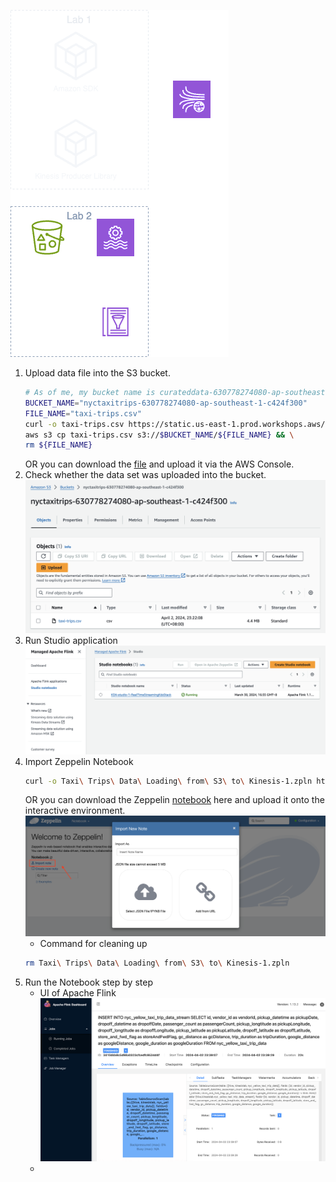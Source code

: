 ![Architecture 2](../images/Lab%20Architecture%202.png)
1. Upload data file into the S3 bucket.
    ```bash
    # As of me, my bucket name is curateddata-630778274080-ap-southeast-1-c424f300, yours will be different to this. Mind the information after the CDK deployment.  
    BUCKET_NAME="nyctaxitrips-630778274080-ap-southeast-1-c424f300"
    FILE_NAME="taxi-trips.csv"
    curl -o taxi-trips.csv https://static.us-east-1.prod.workshops.aws/public/ad5d7b4f-9c68-4ada-a4c0-0cb9b5ae550d/static/code/studio/data/${FILE_NAME} && \
    aws s3 cp taxi-trips.csv s3://$BUCKET_NAME/${FILE_NAME} && \
    rm ${FILE_NAME}
    ```
    OR you can download the [file](https://static.us-east-1.prod.workshops.aws/public/ad5d7b4f-9c68-4ada-a4c0-0cb9b5ae550d/static/code/studio/data/taxi-trips.csv) and upload it via the AWS Console.  
2. Check whether the data set was uploaded into the bucket.
    ![Check data set](../images/[Lab%202]%20Data%20Set.png)
3. Run Studio application
    ![Run KDA application](../images/[Lab%202]%20Run%20the%20notebook.png)
4. Import Zeppelin Notebook
    ```bash
    curl -o Taxi\ Trips\ Data\ Loading\ from\ S3\ to\ Kinesis-1.zpln https://static.us-east-1.prod.workshops.aws/public/ad5d7b4f-9c68-4ada-a4c0-0cb9b5ae550d/static/code/studio/notebook/Taxi%20Trips%20Data%20Loading%20from%20S3%20to%20Kinesis-1.zpln
    ```
    OR you can download the Zeppelin [notebook](https://static.us-east-1.prod.workshops.aws/public/ad5d7b4f-9c68-4ada-a4c0-0cb9b5ae550d/static/code/studio/notebook/Taxi%20Trips%20Data%20Loading%20from%20S3%20to%20Kinesis-1.zpln) here and upload it onto the interactive environment.
    ![import Zeppelin notebook](../images/[Lab%202]%20Import%20Zeppelin%20Notebook.png)
    * Command for cleaning up
    ```bash
    rm Taxi\ Trips\ Data\ Loading\ from\ S3\ to\ Kinesis-1.zpln
    ```
5. Run the Notebook step by step
    * UI of Apache Flink
        ![Apache Flink](../images/[Lab%202]%20Apache%20Flink.png)
    * 
